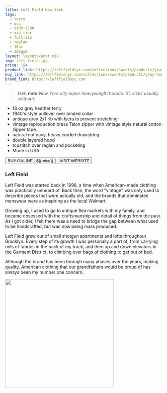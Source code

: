 ```yaml
---
title: Left Field New York
tags:
  - terry
  - usa
  - $100-$200
  - mid-tier
  - full-zip
  - raglan
  - 18oz
  - 300gsm
layout: layouts/post.njk
img: left_field.jpg
price: 154
product_link: https://leftfieldnyc.com/collections/sweats/products/gray-hoodie?variant=40563293076
buy_link: https://leftfieldnyc.com/collections/sweats/products/gray-hoodie?variant=40563293076
brand_link: https://leftfieldnyc.com
---
```

<div class="col col-sm-8">

<p>
<blockquote>
<strong>H.H. note:</strong><i>New York city super heavyweight hoodie. XL sizes usually sold out.</i>
</blockquote>
</p>    

* 18 oz grey heather terry
* 1940's style pullover over binded collar
* antique grey 2x1 rib with lycra to prevent stretching
* vintage reproduction brass Talon zipper with vintage style natural cotton zipper tape. 
* natural not navy, heavy corded drawstring
* double layered hood
* topstitch over raglan and pocketing 
* Made in USA

<p>
    <a href='{{buy_link}}'><button class="button-primary-outlined button-round">BUY ONLINE - ${{price}}</button></a>
    <a href='{{brand_link}}'><button class="button-primary-outlined button-round">VISIT WEBSITE</button></a>
</p>

### Left Field
<p>Left Field was started back in 1998, a time when American-made clothing was practically unheard of. Back then, the word "vintage" was only used to describe pieces that were actually old, and the brands that dominated menswear were as inspiring as the local Walmart.

Growing up, I used to go to antique flea markets with my family, and became obsessed with the craftsmanship and detail of things from the past. As I got older, I felt there was a need to bridge the gap between what used to be handcrafted, but was now being mass produced.

Left Field grew out of small shotgun apartments and lofts throughout Brooklyn. Every step of its growth I was personally a part of, from carrying rolls of fabrics in the back of my truck, and then up and down elevators in the Garment District, to climbing over bags of clothing to get out of bed.

Although the brand has been through many phases over the years, making quality, American clothing that our grandfathers would be proud of has always been my number one concern. ﻿</p>

</div>

<div class="col col-sm-4 float-right">
        <img src='/img/{{img}}' height='350' class="float-left">
</div>